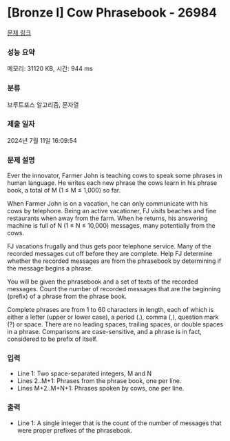 # [Bronze I] Cow Phrasebook - 26984 

[문제 링크](https://www.acmicpc.net/problem/26984) 

### 성능 요약

메모리: 31120 KB, 시간: 944 ms

### 분류

브루트포스 알고리즘, 문자열

### 제출 일자

2024년 7월 11일 16:09:54

### 문제 설명

<p>Ever the innovator, Farmer John is teaching cows to speak some phrases in human language. He writes each new phrase the cows learn in his phrase book, a total of M (1 ≤ M ≤ 1,000) so far.</p>

<p>When Farmer John is on a vacation, he can only communicate with his cows by telephone. Being an active vacationer, FJ visits beaches and fine restaurants when away from the farm. When he returns, his answering machine is full of N (1 ≤ N ≤ 10,000) messages, many potentially from the cows.</p>

<p>FJ vacations frugally and thus gets poor telephone service. Many of the recorded messages cut off before they are complete. Help FJ determine whether the recorded messages are from the phrasebook by determining if the message begins a phrase.</p>

<p>You will be given the phrasebook and a set of texts of the recorded messages. Count the number of recorded messages that are the beginning (prefix) of a phrase from the phrase book.</p>

<p>Complete phrases are from 1 to 60 characters in length, each of which is either a letter (upper or lower case), a period (.), comma (,), question mark (?) or space. There are no leading spaces, trailing spaces, or double spaces in a phrase. Comparisons are case-sensitive, and a phrase is in fact, considered to be prefix of itself.</p>

### 입력 

 <ul>
	<li>Line 1: Two space-separated integers, M and N</li>
	<li>Lines 2..M+1: Phrases from the phrase book, one per line.</li>
	<li>Lines M+2..M+N+1: Phrases spoken by cows, one per line.</li>
</ul>

### 출력 

 <ul>
	<li>Line 1: A single integer that is the count of the number of messages that were proper prefixes of the phrasebook.</li>
</ul>

